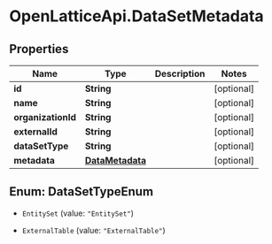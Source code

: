 # OpenLatticeApi.DataSetMetadata

## Properties

Name | Type | Description | Notes
------------ | ------------- | ------------- | -------------
**id** | **String** |  | [optional] 
**name** | **String** |  | [optional] 
**organizationId** | **String** |  | [optional] 
**externalId** | **String** |  | [optional] 
**dataSetType** | **String** |  | [optional] 
**metadata** | [**DataMetadata**](DataMetadata.md) |  | [optional] 



## Enum: DataSetTypeEnum


* `EntitySet` (value: `"EntitySet"`)

* `ExternalTable` (value: `"ExternalTable"`)




